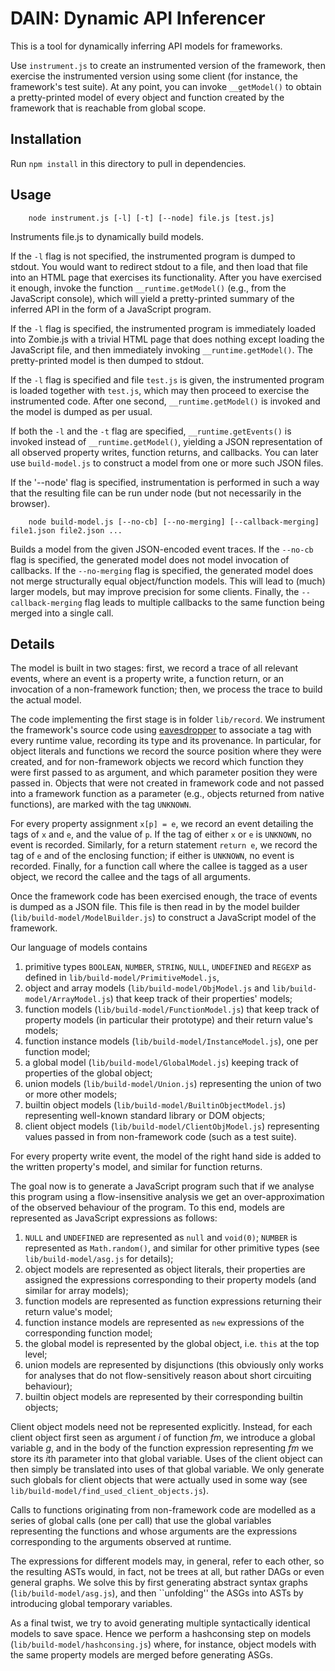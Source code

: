 DAIN: Dynamic API Inferencer
============================

This is a tool for dynamically inferring API models for frameworks.

Use `instrument.js` to create an instrumented version of the framework, then exercise the instrumented version using some client (for instance, the framework's test suite). At any point, you can invoke `__getModel()` to obtain a pretty-printed model of every object and function created by the framework that is reachable from global scope.

Installation
------------

Run `npm install` in this directory to pull in dependencies.


Usage
-----

        node instrument.js [-l] [-t] [--node] file.js [test.js]

Instruments file.js to dynamically build models.

If the `-l` flag is not specified, the instrumented program is dumped to stdout. You would want to redirect stdout to a file, and then load that file into an HTML page that exercises its functionality. After you have exercised it enough, invoke the function `__runtime.getModel()` (e.g., from the JavaScript console), which will yield a pretty-printed summary of the inferred API in the form of a JavaScript program.

If the `-l` flag is specified, the instrumented program is immediately loaded into Zombie.js with a trivial HTML page that does nothing except loading the JavaScript file, and then immediately invoking `__runtime.getModel()`. The pretty-printed model is then dumped to stdout.

If the `-l` flag is specified and file `test.js` is given, the instrumented program is loaded together with `test.js`, which may then proceed to exercise the instrumented code. After one second, `__runtime.getModel()` is invoked and the model is dumped as per usual.

If both the `-l` and the `-t` flag are specified, `__runtime.getEvents()` is invoked instead of `__runtime.getModel()`, yielding a JSON representation of all observed property writes, function returns, and callbacks. You can later use `build-model.js` to construct a model from one or more such JSON files.

If the '--node' flag is specified, instrumentation is performed in such a way that the resulting file can be run under node (but not necessarily in the browser).


		node build-model.js [--no-cb] [--no-merging] [--callback-merging] file1.json file2.json ...
		
Builds a model from the given JSON-encoded event traces. If the `--no-cb` flag is specified, the generated model does not model invocation of callbacks. If the `--no-merging` flag is specified, the generated model does not merge structurally equal object/function models.
This will lead to (much) larger models, but may improve precision for some clients. Finally, the `--callback-merging` flag leads to multiple callbacks to the same function being merged into a single call.


Details
-------

The model is built in two stages: first, we record a trace of all relevant events, where an event is a property write, a function return, or an invocation of a non-framework function; then, we process the trace to build the actual model.

The code implementing the first stage is in folder `lib/record`. We instrument the framework's source code using [eavesdropper](https://github.com/ecspat/eavesdropper) to associate a tag with every runtime value, recording its type and its provenance.
In particular, for object literals and functions we record the source position where they were created, and for non-framework objects we record which function they were first passed to as argument, and which parameter position they were passed in. Objects that
were not created in framework code and not passed into a framework function as a parameter (e.g., objects returned from native functions), are marked with the tag `UNKNOWN`.

For every property assignment `x[p] = e`, we record an event detailing the tags of `x` and `e`, and the value of `p`. If the tag of either `x` or `e` is `UNKNOWN`, no event is recorded. Similarly, for a return statement `return e`, we record the tag of `e` and
of the enclosing function; if either is `UNKNOWN`, no event is recorded. Finally, for a function call where the callee is tagged as a user object, we record the callee and the tags of all arguments.

Once the framework code has been exercised enough, the trace of events is dumped as a JSON file. This file is then read in by the model builder (`lib/build-model/ModelBuilder.js`) to construct a JavaScript model of the framework.

Our language of models contains

  1. primitive types `BOOLEAN`, `NUMBER`, `STRING`, `NULL`, `UNDEFINED` and `REGEXP` as defined in `lib/build-model/PrimitiveModel.js`,
  2. object and array models (`lib/build-model/ObjModel.js` and `lib/build-model/ArrayModel.js`) that keep track of their properties' models;
  3. function models (`lib/build-model/FunctionModel.js`) that keep track of property models (in particular their prototype) and their return value's models;
  4. function instance models (`lib/build-model/InstanceModel.js`), one per function model;
  5. a global model (`lib/build-model/GlobalModel.js`) keeping track of properties of the global object;
  6. union models (`lib/build-model/Union.js`) representing the union of two or more other models;
  7. builtin object models (`lib/build-model/BuiltinObjectModel.js`) representing well-known standard library or DOM objects;
  8. client object models (`lib/build-model/ClientObjModel.js`) representing values passed in from non-framework code (such as a test suite).

For every property write event, the model of the right hand side is added to the written property's model, and similar for function returns.
  
The goal now is to generate a JavaScript program such that if we analyse this program using a flow-insensitive analysis we get an over-approximation of the observed behaviour of the
program. To this end, models are represented as JavaScript expressions as follows:

  1. `NULL` and `UNDEFINED` are represented as `null` and `void(0)`; `NUMBER` is represented as `Math.random()`, and similar for other primitive types
     (see `lib/build-model/asg.js` for details);
  2. object models are represented as object literals, their properties are assigned the expressions corresponding to their property models (and similar for array models);
  3. function models are represented as function expressions returning their return value's model;
  4. function instance models are represented as `new` expressions of the corresponding function model;
  5. the global model is represented by the global object, i.e. `this` at the top level;
  6. union models are represented by disjunctions (this obviously only works for analyses that do not flow-sensitively reason about short circuiting behaviour);
  7. builtin object models are represented by their corresponding builtin objects;

Client object models need not be represented explicitly. Instead, for each client object first seen as argument *i* of function *fm*, we introduce a global variable *g*, and
in the body of the function expression representing *fm* we store its *i*th parameter into that global variable. Uses of the client object can then simply be translated into
uses of that global variable. We only generate such globals for client objects that were actually used in some way (see `lib/build-model/find_used_client_objects.js`).

Calls to functions originating from non-framework code are modelled as a series of global calls (one per call) that use the global variables representing the functions and
whose arguments are the expressions corresponding to the arguments observed at runtime.

The expressions for different models may, in general, refer to each other, so the resulting ASTs would, in fact, not be trees at all, but rather DAGs or even general graphs.
We solve this by first generating abstract syntax graphs (`lib/build-model/asg.js`), and then ``unfolding'' the ASGs into ASTs by introducing global temporary variables.

As a final twist, we try to avoid generating multiple syntactically identical models to save space. Hence we perform a hashconsing step on models (`lib/build-model/hashconsing.js`)
where, for instance, object models with the same property models are merged before generating ASGs.
